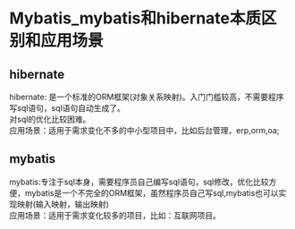 # Mybatis_mybatis和hibernate本质区别和应用场景

## hibernate
hibernate: 是一个标准的ORM框架(对象关系映射)。入门门槛较高，不需要程序写sql语句，sql语句自动生成了。  
对sql的优化比较困难。  
应用场景：适用于需求变化不多的中小型项目中，比如后台管理，erp,orm,oa;

## mybatis
mybatis:专注于sql本身，需要程序员自己编写sql语句，sql修改，优化比较方便，mybatis是一个不完全的ORM框架，虽然程序员自己写sql,mybatis也可以实现映射(输入映射，输出映射)  
应用场景：适用于需求变化较多的项目，比如：互联网项目。